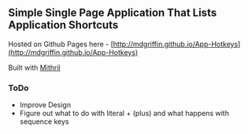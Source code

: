 ## Simple Single Page Application That Lists Application Shortcuts

Hosted on Github Pages here - [http://mdgriffin.github.io/App-Hotkeys](http://mdgriffin.github.io/App-Hotkeys)

Built with [Mithril](http://lhorie.github.io/mithril/)

### ToDo

- Improve Design
- Figure out what to do with literal + (plus) and what happens with sequence keys